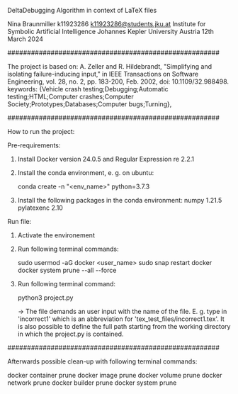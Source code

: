 DeltaDebugging Algorithm in context of LaTeX files

Nina Braunmiller
k11923286
k11923286@students.jku.at
Institute for Symbolic Artificial Intelligence
Johannes Kepler University Austria
12th March 2024

######################################################

The project is based on: 
A. Zeller and R. Hildebrandt, "Simplifying and isolating failure-inducing input," in IEEE Transactions on Software Engineering, vol. 28, no. 2, pp. 183-200, Feb. 2002, doi: 10.1109/32.988498. keywords: {Vehicle crash testing;Debugging;Automatic testing;HTML;Computer crashes;Computer Society;Prototypes;Databases;Computer bugs;Turning},

######################################################

How to run the project:

Pre-requirements:

1. Install Docker version 24.0.5 and Regular Expression re 2.2.1

2. Install the conda environment, e. g. on ubuntu: 

   conda create -n "<env_name>" python=3.7.3

3. Install the following packages in the conda environment: 
   numpy 1.21.5
   pylatexenc 2.10


Run file:

1. Activate the environement


2. Run following terminal commands:

   sudo usermod -aG docker <user_name>
   sudo snap restart docker
   docker system prune --all --force

3. Run following terminal command:

   python3 project.py

   -> The file demands an user input with the name of the file. E. g. type in 'incorrect1' which is an abbreviation for 'tex_test_files/incorrect1.tex'. It is also possible to define the full path starting from the working directory in which the project.py is contained.

######################################################

Afterwards possible clean-up with following terminal commands:

docker container prune 
docker image prune 
docker volume prune
docker network prune
docker builder prune
docker system prune



